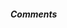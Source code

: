##### Comments

<script src='https://utteranc.es/client.js'
repo='noteoverflow/blog'
issue-term='pathname'
theme='preferred-color-scheme'
crossorigin='anonymous'
async>
</script>